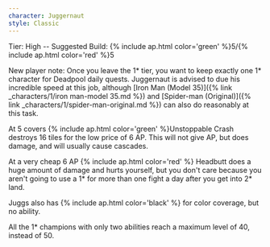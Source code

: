 ```yaml
---
character: Juggernaut
style: Classic
---
```

Tier: High -- Suggested Build: {% include ap.html color='green' %}5/{% include ap.html color='red' %}5

New player note: Once you leave the 1* tier, you want to keep exactly one 1* character for Deadpool daily quests. Juggernaut is advised to due his incredible speed at this job, although [Iron Man (Model 35)]({% link _characters/1/iron man-model 35.md %}) and [Spider-man (Original)]({% link _characters/1/spider-man-original.md %}) can also do reasonably at this task. 

At 5 covers {% include ap.html color='green' %}Unstoppable Crash destroys 16 tiles for the low price of 6 AP. This will not give AP, but does damage, and will usually cause cascades.

At a very cheap 6 AP {% include ap.html color='red' %} Headbutt does a huge amount of damage and hurts yourself, but you don't care because you aren't going to use a 1* for more than one fight a day after you get into 2* land.

Juggs also has {% include ap.html color='black' %} for color coverage, but no ability.

All the 1* champions with only two abilities reach a maximum level of 40, instead of 50.